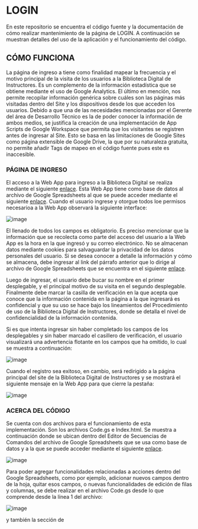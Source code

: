 # LOGIN
En este repositorio se encuentra el código fuente y la documentación de cómo realizar mantenimiento de la página de LOGIN. A continuación se muestran detalles del uso de la aplicación y el funcionamiento del código.

## CÓMO FUNCIONA

La página de ingreso a tiene como finalidad mapear la frecuencia y el motivo principal de la visita de los usuarios a la Biblioteca Digital de Instructores. Es un complemento de la información estadística que se obtiene mediante el uso de Google Analytics. El último en mención, nos permite recopilar información genérica sobre cuáles son las páginas más visitadas dentro del Site y los dispositivos desde los que acceden los usuarios. Debido a que una de las necesidades mencionadas por el Gerente del área de Desarrollo Técnico es la de poder conocer la información de ambos medios, se justifica la creación de una implementación de App Scripts de Google Workspace que permita que los visitantes se registren antes de ingresar al Site. Esto se basa en las limitaciones de Google Sites como página extensible de Google Drive, la que por su naturaleza gratuita, no permite añadir Tags de mapeo en el código fuente pues este es inaccesible. 

### PÁGINA DE INGRESO

El acceso a la Web App para ingreso a la Biblioteca Digital se realiza mediante el siguiente [enlace](https://script.google.com/a/macros/ferreyros.com.pe/s/AKfycbzzB0Akz0v8WNORsDdRPF8o9t50v6aDsrdb4jZTwRGPBACiW68B2KZ2AXbBpxsGc2uv/exec). Esta Web App tiene como base de datos al archivo de Google Spreadsheets al que se puede acceder mediante el siguiente [enlace](https://docs.google.com/spreadsheets/d/1Ufc0bTdm7j9-vZc0Ld9iqHZYSSDq_MEn9WbFj7AzSCo/edit#gid=0).
Cuando el usuario ingrese y otorgue todos loe permisos necesarioa a la Web App observará la siguiente interface:

![image](https://github.com/DISENOINSTRUCCIONALFSAA/LOGIN/assets/144281326/d207a78b-791c-472a-ae18-76721fb62176)

El llenado de todos los campos es obligatorio. Es preciso mencionar que la información que se recolecta como parte del acceso del usuario a la Web App es la hora en la que ingresó y su correo electrónico. No se almacenan datos mediante cookies para salvaguardar la privacidad de los datos personales del usuario. Si se desea conocer a detalle la información y cómo se almacena, debe ingresar al link del párrafo anterior que lo dirige al archivo de Google Spreadsheets que se encuentra en el siguiente [enlace](https://docs.google.com/spreadsheets/d/1Ufc0bTdm7j9-vZc0Ld9iqHZYSSDq_MEn9WbFj7AzSCo/edit#gid=0). 

Luego de ingresar, el usuario debe bucar su nombre en el primer desplegable, y el principal motivo de su visita en el segundo desplegable. Finalmente debe marcar la casilla de verificación en la que acepta que conoce que la información contenida en la página a la que ingresará es confidencial y que su uso se hace bajo los lineamientos del Procedimiento de uso de la   Biblioteca Digital de Instructores, donde se detalla el nivel de confidencialidad de la información contenida.

Si es que intenta ingresar sin haber completado los campos de los desplegables y sin haber marcado el casillero de verificación, el usuario visualizará una advertencia flotante en los campos que ha omitido, lo cual se muestra a continuación:

![image](https://github.com/DISENOINSTRUCCIONALFSAA/LOGIN/assets/144281326/1f71cbed-451d-42e5-a581-9da88576a40c)

Cuando el registro sea exitoso, en cambio, será redirigido a la página principal del site de la Biblioteca Digital de Instructores y se mostrará el siguiente mensaje en la Web App para que cierre la pestaña:

![image](https://github.com/DISENOINSTRUCCIONALFSAA/LOGIN/assets/144281326/99a9360c-2e8a-435b-a397-37ee0e951149)


### ACERCA DEL CÓDIGO

Se cuenta con dos archivos para el funcionamiento de esta implementación. Son los archivos Code.gs e Index.html. Se muestra a continuación donde se ubican dentro del Editor de Secuencias de Comandos del archivo de Google Spreadsheets que se usa como base de datos y a la que se puede acceder mediante el siguiente [enlace](https://docs.google.com/spreadsheets/d/1Ufc0bTdm7j9-vZc0Ld9iqHZYSSDq_MEn9WbFj7AzSCo/edit#gid=0).

![image](https://github.com/DISENOINSTRUCCIONALFSAA/LOGIN/assets/144281326/27ba3210-c414-4541-90db-b5922ddeea1a)

Para poder agregar funcionalidades relacionadas a acciones dentro del Google Spreadsheets, como por ejemplo, adicionar nuevos campos dentro de la hoja, quitar esos campos, o nuevas funcionalidades de edición de filas y columnas, se debe realizar en el archivo Code.gs desde lo que comprende desde la línea 1 del archivo:

![image](https://github.com/DISENOINSTRUCCIONALFSAA/LOGIN/assets/144281326/7258337f-e1da-44c5-a383-93e7e974ce2c)

y también la sección de <script> en el archivo Index.html, que contiene los comandos de JavaScript para la WebApp, lo que comprende desde la línea 102 hasta la línea 129.

![image](https://github.com/DISENOINSTRUCCIONALFSAA/LOGIN/assets/144281326/0f2d51f7-c0d6-4f21-be8d-4b8212d47a7d)

Por otro lado, si es que se desea modificar el diseño o el formato de la Web App, se pueden cambiar las secciones de CSS y HTML del archivo de Index.html, que se encuentran en las líneas que no contienen la sección de <script> mencionada anteriormente. Ambas secciones se encuentran codificadas en <head> y <body> como se muestra a continuación:

![image](https://github.com/DISENOINSTRUCCIONALFSAA/LOGIN/assets/144281326/f27f19ef-427f-4275-b601-8caced304e9f)

![image](https://github.com/DISENOINSTRUCCIONALFSAA/LOGIN/assets/144281326/44c36fdf-77e7-4809-865b-1ba0f15c86a2)

Finalmente, se hace mención a los diferentes <em>source</em> que se usan para poder mejorar la presentación y garantizar el funcionamiento de la Web App. Estos se encuentran en la parte superior e inferior del código. El <em>source</em> de Bootstrap que se usa para el diseño, se incluye mendiante el uso de <link> y al final mediante <script src>; mientras que ajax para JavaScript se encuentra referenciado al final mediante <script src>.

![image](https://github.com/DISENOINSTRUCCIONALFSAA/LOGIN/assets/144281326/7525f7ab-735d-4ccd-a523-1938b209e422)

![image](https://github.com/DISENOINSTRUCCIONALFSAA/LOGIN/assets/144281326/e698e193-140a-4cd1-8d71-a25805128264)





